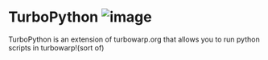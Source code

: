 # TurboPython ![image](https://github.com/user-attachments/assets/01741bc4-cd49-4437-890c-937ac149265c) 
TurboPython is an extension of turbowarp.org that allows you to run python scripts in turbowarp!(sort of)
